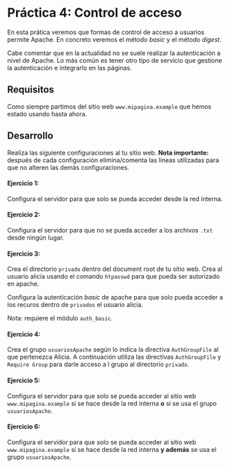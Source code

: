 # Práctica 4: Control de acceso

En esta prática veremos que formas de control de acceso a usuarios permite Apache. En concreto veremos el método *basic* y el método *digest*.

Cabe comentar que en la actualidad no se suele realizar la autenticación a nivel de Apache. Lo más común es tener otro tipo de servicio que gestione la autenticación e integrarlo en las páginas.

## Requisitos

Como siempre partimos del sitio web `www.mipagina.example` que hemos estado usando hasta ahora. 
 

## Desarrollo 

Realiza las siguiente configuraciones al tu sitio web. **Nota importante:** después de cada configuración elimina/comenta las lineas utilizadas para que no alteren las demás configuraciones.

#### Ejercicio 1:

Configura el servidor para que solo se pueda acceder desde la red interna.

#### Ejercicio 2:

Configura el servidor para que no se pueda acceder a los archivos `.txt` desde ningún lugar.

#### Ejercicio 3:

Crea el directorio `privado` dentro del document root de tu sitio web. Crea al usuario alicia usando el comando `htpasswd` para que pueda ser autorizado en apache.

Configura la autenticación *basic* de apache para que solo pueda acceder a los recuros dentro de `privados` el usuario alicia.

Nota: requiere el módulo `auth_basic`.

#### Ejercicio 4:

Crea el grupo `usuariosApache` según lo indica la directiva `AuthGroupFile` al que pertenezca Alicia. A continuación utiliza las directivas `AuthGroupFile` y `Require Group` para darle acceso a l grupo al directorio `privado`.

#### Ejercicio 5:

Configura el servidor para que solo se pueda acceder al sitio web `www.mipagina.example` si se hace desde la red interna **o** si se usa el grupo `usuariosApache`.

#### Ejercicio 6:

Configura el servidor para que solo se pueda acceder al sitio web `www.mipagina.example` si se hace desde la red interna **y además** se usa el grupo `usuariosApache`.

